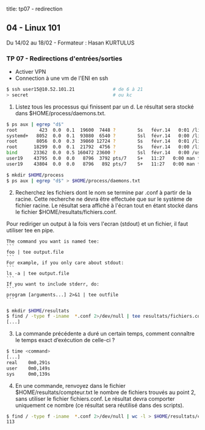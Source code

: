 title: tp07 - redirection

## 04 - Linux 101
Du 14/02 au 18/02 - Formateur : Hasan KURTULUS 

### TP 07 - Redirections d'entrées/sorties

- Activer VPN
- Connection à une vm de l'ENI en ssh 
```sh
$ ssh user15@10.52.101.21              # de 6 à 21
> secret                               # ou kc
```


1. Listez tous les processus qui finissent par un d. Le résultat sera 
stocké dans $HOME/process/daemons.txt.

```sh
$ ps aux | egrep "d$"
root        423  0.0  0.1  19600  7448 ?        Ss   févr.14   0:01 /lib/systemd/systemd-logind
systemd+   8052  0.0  0.1  93080  6540 ?        Ssl  févr.14   0:00 /lib/systemd/systemd-timesyncd
root       8056  0.0  0.3  39860 12724 ?        Ss   févr.14   0:01 /lib/systemd/systemd-journald
root      18299  0.0  0.1  21792  4756 ?        Ss   févr.14   0:00 /lib/systemd/systemd-udevd
bind      23362  0.0  0.5 160472 23600 ?        Ssl  févr.14   0:00 /usr/sbin/named -u bind
user19    43795  0.0  0.0   8796  3792 pts/7    S+   11:27   0:00 man find
user19    43804  0.0  0.0   8796   892 pts/7    S+   11:27   0:00 man find

$ mkdir $HOME/process
$ ps aux | egrep "d$" > $HOME/process/daemons.txt
```

2. Recherchez les fichiers dont le nom se termine par .conf à partir de 
la racine. Cette recherche ne devra être effectuée que sur le système de 
fichier racine. Le résultat sera affiché à l'écran tout en étant stocké 
dans le fichier $HOME/resultats/fichiers.conf.

Pour rediriger un output à la fois vers l'ecran (stdout) et un fichier, il faut utiliser tee en pipe.

	The command you want is named tee:
	```
	foo | tee output.file
	```
	For example, if you only care about stdout:
	```
	ls -a | tee output.file
	```
	If you want to include stderr, do:
	```
	program [arguments...] 2>&1 | tee outfile
	```

```sh
$ mkdir $HOME/resultats
$ find / -type f -iname  *.conf 2>/dev/null | tee resultats/fichiers.conf 
[...]
```

3. La commande précédente a duré un certain temps, comment connaître le 
temps exact d’exécution de celle-ci ?

```sh
$ time <command>
[...]
real    0m0,291s
user    0m0,149s
sys     0m0,139s
```

4. En une commande, renvoyez dans le fichier $HOME/resultats/compteur.txt 
le nombre de fichiers trouvés au point 2, sans utiliser le fichier 
fichiers.conf. Le résultat devra comporter uniquement ce nombre (ce 
résultat sera réutilisé dans des scripts).

```sh
$ find / -type f -iname  *.conf 2>/dev/null | wc -l > $HOME/resultats/compteur.txt 
113
```


<link rel="stylesheet" type="text/css" href="../ressources/css/bootstrap.min.css">
<link rel="stylesheet" type="text/css" href="../ressources/css/style.css">

